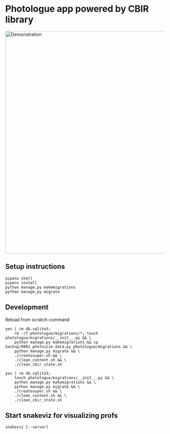 # Photologue app powered by CBIR library

<img src="https://raw.githubusercontent.com/gavr97/cbir-django/master/screens/demo.gif" alt="Demonstration" width="700">


## Setup instructions
```
pipenv shell
pipenv install
python manage.py makemigrations
python manage.py migrate
```

## Development

Reload from scratch command
```
yes | rm db.sqlite3;
    rm -rf photologue/migrations/*; touch photologue/migrations/__init__.py && \
    python manage.py makemigrations && cp backup/0002_photosize_data.py photologue/migrations && \
    python manage.py migrate && \
    ./createsuper.sh && \
    ./clean_content.sh && \
    ./clean_cbir_state.sh
```

```
yes | rm db.sqlite3;
    touch photologue/migrations/__init__.py && \
    python manage.py makemigrations && \
    python manage.py migrate && \
    ./createsuper.sh && \
    ./clean_content.sh && \
    ./clean_cbir_state.sh
```


## Start snakeviz for visualizing profs
`snakeviz [--server]`
